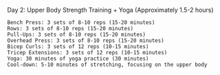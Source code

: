 Day 2: Upper Body Strength Training + Yoga (Approximately 1.5-2 hours)

    Bench Press: 3 sets of 8-10 reps (15-20 minutes)
    Rows: 3 sets of 8-10 reps (15-20 minutes)
    Pull-Ups: 3 sets of 8-10 reps (15-20 minutes)
    Overhead Press: 3 sets of 8-10 reps (15-20 minutes)
    Bicep Curls: 3 sets of 12 reps (10-15 minutes)
    Tricep Extensions: 3 sets of 12 reps (10-15 minutes)
    Yoga: 30 minutes of yoga practice (30 minutes)
    Cool-down: 5-10 minutes of stretching, focusing on the upper body
